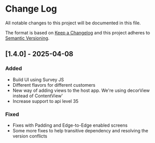 # Change Log

All notable changes to this project will be documented in this file.

The format is based on [Keep a Changelog](http://keepachangelog.com/) and this project adheres to [Semantic Versioning](http://semver.org/).

## [1.4.0] - 2025-04-08

### Added

- Build UI using Survey JS
- Different flavors for different customers
- New way of adding views to the host app. We're using decorView instead of ContentView'
- Increase support to api level 35

### Fixed
- Fixes with Padding and Edge-to-Edge enabled screens
- Some more fixes to help transitive dependency and resolving the version conflicts

